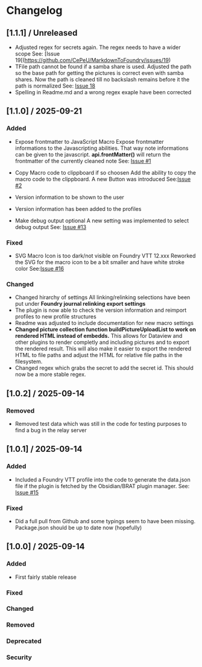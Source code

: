 # Changelog

## [1.1.1] / Unreleased

- Adjusted regex for secrets again. The regex needs to have a wider scope
See: [Issue 19[(https://github.com/CePeU/MarkdownToFoundry/issues/19)
- TFile path cannot be found if a samba share is used. Adjusted the path so the base path for getting the pictures is correct even with samba shares. 
Now the path is cleaned till no backslash remains before it the path is normalized
See: [Issue 18](https://github.com/CePeU/MarkdownToFoundry/issues/18)
- Spelling in Readme.md and a wrong regex exaple have been corrected

## [1.1.0] / 2025-09-21

### Added
- Expose frontmatter to JavaScript Macro
Expose frontmatter informations to the Javascripting abilities. That way note informations can be given to the javascript.
**api.frontMatter()** will return the frontmatter of the currently cleaned note
See: [Issue #1](https://github.com/CePeU/MarkdownToFoundry/issues/1)

- Copy Macro code to clippboard if so choosen
Add the ability to copy the macro code to the clippboard. A new Button was introduced
See:[Issue #2](https://github.com/CePeU/MarkdownToFoundry/issues/2)

- Version information to be shown to the user
- Version information has been added to the profiles

- Make debug output optional
A new setting was implemented to select debug output
See: [Issue #13](https://github.com/CePeU/MarkdownToFoundry/issues/13)

### Fixed
- SVG Macro Icon is too dark/not visible on Foundry VTT 12.xxx
Reworked the SVG for the macro icon to be a bit smaller and have white stroke color
See:[Issue #16](https://github.com/CePeU/MarkdownToFoundry/issues/16)

### Changed
- Changed hirarchy of settings
All linking/relinking selections have been put under  **Foundry journal relinking export settings**
- The plugin is now able to check the version information and reimport profiles to new profile structures
- Readme was adjusted to include documentation for new macro settings
- **Changed picture collection function buildPictureUploadList to work on rendered HTML instead of embedds.**
This allows for Dataview and other plugins to render completly and including pictures and to export the rendered result.
This will also make it easier to export the rendered HTML to file paths and adjust the HTML for relative file paths in the filesystem.
- Changed regex which grabs the secret to add the secret id. This should now be a more stable regex.

## [1.0.2] / 2025-09-14
### Removed
- Removed test data which was still in the code for testing purposes to find a bug in the relay server

## [1.0.1] / 2025-09-14
### Added
- Included a Foundry VTT profile into the code to generate the data.json file if the plugin is fetched by the Obsidian/BRAT plugin manager.
See: [Issue #15](https://github.com/CePeU/MarkdownToFoundry/issues/15)

### Fixed
- Did a full pull from Github and some typings seem to have been missing. Package.json should be up to date now (hopefully)

## [1.0.0] / 2025-09-14
### Added
- First fairly stable release
### Fixed
### Changed
### Removed
### Deprecated
### Security